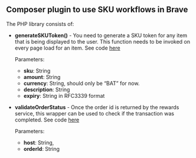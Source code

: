 ## Composer plugin to use SKU workflows in Brave

The PHP library consists of:

* **generateSKUToken()** -  You need to generate a SKU token for any item that is being displayed to the user. This function needs to be invoked on every page load for an item. See code [here](https://github.com/brave-experiments/sku-php/blob/master/src/Sku.php#L9)


    Parameters:
    * **sku**: String
    * **amount**: String
    * **currency**: String, should only be “BAT” for now.
    * **description**: String
    * **expiry**: String in RFC3339 format

* **validateOrderStatus** - Once the order id is returned by the rewards service, this wrapper can be used to check if the transaction was completed. See code [here](https://github.com/brave-experiments/sku-php/blob/master/src/Sku.php#L41)

    Parameters:
    * **host**: String,
    * **orderId**: String
